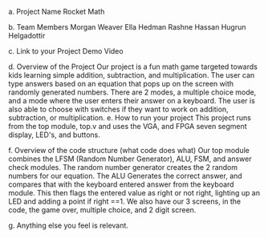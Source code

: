 a. Project Name
  Rocket Math

b. Team Members
  Morgan Weaver 
  Ella Hedman 
  Rashne Hassan 
  Hugrun Helgadottir

c. Link to your Project Demo Video

d. Overview of the Project
  Our project is a fun math game targeted towards kids learning simple addition, subtraction, and multiplication. The user can type answers based on an equation that pops up 
  on the screen with randomly generated numbers. 
  There are 2 modes, a multiple choice mode, and a mode where the user enters their answer on a keyboard. The user is also able to choose with switches if they want to work on 
  addition, subtraction, or multiplication. 
e. How to run your project
  This project runs from the top module, top.v and uses the VGA, and FPGA seven segment display, LED's, and buttons. 

  
f. Overview of the code structure (what code does what)
  Our top module combines the LFSM (Random Number Generator), ALU, FSM, and answer check modules. The random number generator creates the 2 random numbers for our equation. The ALU Generates the correct answer, and compares that with the keyboard entered answer from the keyboard module. This then flags the entered value as right or not right, lighting up an LED and adding a point if right ==1. We also have our 3 screens, in the code, the game over, multiple choice, and 2 digit screen. 

g. Anything else you feel is relevant.
